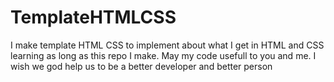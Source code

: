 # TemplateHTMLCSS
I make template HTML CSS to implement about what I get in HTML and CSS learning as long as this repo I make.  May my code usefull to you and me. I wish we god help us to be a better developer and better person
